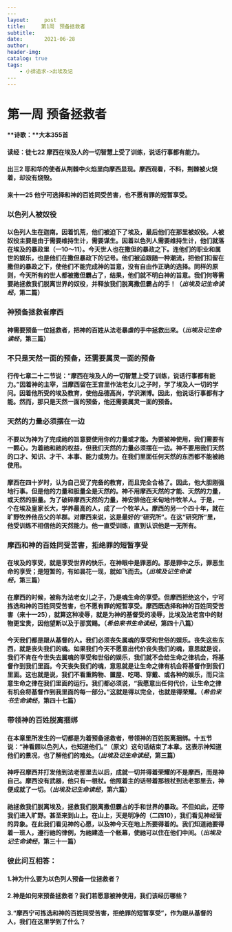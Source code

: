 ```yaml
---
​---
layout:     post
title:     第1周　预备拯救者
subtitle:   
date:       2021-06-28
author:     
header-img: 
catalog: true
tags:
    - 小排追求->出埃及记
​---
---
```


# 第一周	预备拯救者

#### **诗歌：**大本355首

#### **读经：徒七22**	摩西在埃及人的一切智慧上受了训练，说话行事都有能力。

#### **出三2**	耶和华的使者从荆棘中火焰里向摩西显现。摩西观看，不料，荆棘被火烧着，却没有烧毁。

#### **来十一25**	他宁可选择和神的百姓同受苦害，也不愿有罪的短暂享受。

### **以色列人被奴役**

#### 以色列人生在迦南。因着饥荒，他们被迫下了埃及，最后他们在那里被奴役。人被奴役主要是由于需要维持生计，需要谋生。因着以色列人需要维持生计，他们就落在埃及的暴政里（一10～11）。今天世人也在撒但的暴政之下。连他们的职业和属世的娱乐，也是他们在撒但暴政下的记号。他们被迫跟随一种潮流，把他们扣留在撒但的暴政之下，使他们不能完成神的旨意，没有自由作正确的选择。同样的原则，今天所有的世人都被撒但霸占了，结果，他们就不明白神的旨意。我们何等需要祂拯救我们脱离世界的奴役，并释放我们脱离撒但霸占的手！（*出埃及记生命读经*，第二篇）

### **神预备拯救者摩西**

#### 神需要预备一位拯救者，把神的百姓从法老暴虐的手中拯救出来。（*出埃及记生命读经*，第三篇）

### **不只是天然一面的预备，还需要属灵一面的预备**

#### 行传七章二十二节说：“摩西在埃及人的一切智慧上受了训练，说话行事都有能力。”因着神的主宰，当摩西留在王宫里作法老女儿之子时，学了埃及人一切的学问。因着他所受的埃及教育，使他品德高尚，学识渊博。因此，他说话行事都有才能。然而，那只是天然一面的预备，他还需要属灵一面的预备。

### **天然的力量必须摆在一边**

#### 不要以为神为了完成祂的旨意要使用你的力量或才能。为要被神使用，我们需要有一颗心，为着祂和祂的权益，但我们天然的力量必须摆在一边。神不要用我们天然的口才、知识、才干、本事、能力或势力。在我们里面任何天然的东西都不能被祂使用。

#### 摩西在四十岁时，认为自己受了完备的教育，而且完全合格了。因此，他大胆刚强地行事。但是他的力量和胆量全是天然的。神不用摩西天然的才能、天然的力量，或天然的胆量。为了破碎摩西天然的力量，神安排他在米甸地作牧羊人。于是，一个在埃及皇家长大，学养最高的人，成了一个牧羊人。摩西的另一个四十年，就在旷野牧养他岳父的羊群。对摩西来说，这是最好的“研究所”。在这“研究所”里，他受训练不相信他的天然能力。他一直受训练，直到认识他是一无所有。

### **摩西和神的百姓同受苦害，拒绝罪的短暂享受**

#### 在埃及的享受，就是享受世界的快乐，在神眼中是罪恶的。那是罪中之乐，罪恶生命的享受；是短暂的，有如昙花一现，就如飞而去。（*出埃及记生命读经*，第三篇）

#### 在摩西的时候，被称为法老女儿之子，乃是魂生命的享受。但摩西拒绝这个，宁可拣选和神的百姓同受苦害，也不愿有罪的短暂享受。摩西既选择和神的百姓同受苦害（来十一25），就算这种凌辱，就是为神的基督受的凌辱，比埃及法老宫中的财物更宝贵，因他望断以及于那赏赐。（*希伯来书生命读经*，第四十八篇）

#### 今天我们都是跟从基督的人。我们必须丧失属魂的享受和世俗的娱乐。丧失这些东西，就是丧失我们的魂。如果我们今天不愿意出代价丧失我们的魂，意思就是说，我们不肯在今世失去属魂的享受和世俗的娱乐，我们就不会给生命之律机会，将基督作到我们里面。今天丧失我们的魂，意思就是让生命之律有机会将基督作到我们里面。这也就是说，我们不看重购物、置屋、吃喝、穿戴、或各种的娱乐，而只注意生命之律在我们里面的运行。我们都必须说，“我愿意出任何代价，让生命之律有机会将基督作到我里面的每一部分。”这就是得以完全，也就是得荣耀。（*希伯来书生命读经*，第四十七篇）

### **带领神的百姓脱离捆绑**

#### 在本章里所发生的一切都是为着预备拯救者，带领神的百姓脱离捆绑。十五节说：“神看顾以色列人，也知道他们。”（原文）这句话结束了本章。这表示神知道他们的景况，也了解他们的难处。（*出埃及记生命读经*，第三篇）

#### 神呼召摩西并打发他到法老那里去以后，成就一切并得着荣耀的不是摩西，而是神自己。摩西没有武器，他只有一根杖。他照着主的话带着那根杖到法老那里去，神便成就了一切。（*出埃及记生命读经*，第六篇）

#### 祂拯救我们脱离埃及，拯救我们脱离撒但霸占的手和世界的暴政。不但如此，还带我们进入旷野。甚至来到山上。在山上，天是明净的（二四10），我们看见神经营的异象。在此我们看见神的心愿，以及神今天在地上所要得着的。我们知道祂要得着一班人，遵行祂的律例，为祂建造一个帐幕，使祂可以住在他们中间。（*出埃及记生命读经*，第三十一篇）

### **彼此问互相答：**

#### 1.神为什么要为以色列人预备一位拯救者？

#### 2.神是如何来预备拯救者？我们若愿意被神使用，我们该经历哪些？

#### 3.“摩西宁可拣选和神的百姓同受苦害，拒绝罪的短暂享受”，作为跟从基督的人，我们在这里学到了什么？


